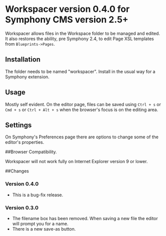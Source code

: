# Workspacer version 0.4.0 for Symphony CMS version 2.5+

Workspacer allows files in the Workspace folder to be managed and edited. It also restores the ability, pre Symphony 2.4, to edit Page XSL templates from `Blueprints->Pages`.

## Installation

The folder needs to be named "workspacer". Install in the usual way for a Symphony extension.

## Usage

Mostly self evident. On the editor page, files can be saved using `Ctrl + s` or `Cmd + s` or `Ctrl + Alt + s` when the browser's focus is on the editing area.

## Settings

On Symphony's Preferences page there are options to change some of the editor's properties.

##Browser Compatibility.

Workspacer will not work fully on Internet Explorer version 9 or lower.

##Changes

### Version 0.4.0

* This is a bug-fix release.

### Version 0.3.0

* The filename box has been removed. When saving a new file the editor will prompt you for a name.
* There is a new save-as button.
